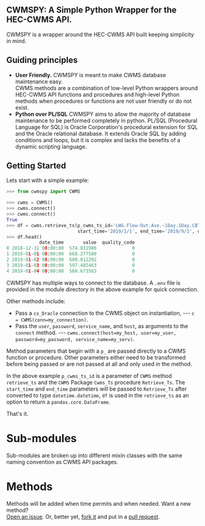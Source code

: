 ## CWMSPY:  A Simple Python Wrapper for the HEC-CWMS API.

CWMSPY is a wrapper around the HEC-CWMS API built keeping simplicity in mind.

## Guiding principles

- **User Friendly.**  CWMSPY is meant to make CWMS database maintenance easy.  
CWMS methods are a combination of low-level Python wrappers around HEC-CWMS API
functions and procedures and high-level Python methods when procedures or functions
are not user friendly or do not exist.
- **Python over PL/SQL**  CWMSPY aims to allow the majority of database
maintenance to be performed completely in python.  PL/SQL
(Procedural Language for SQL) is Oracle Corporation's procedural extension for
SQL and the Oracle relational database.  It extends Oracle SQL by adding
conditions and loops, but it is complex and lacks the benefits of a dynamic
scripting language.


## Getting Started

Lets start with a simple example:

```python
>>> from cwmspy import CWMS

>>> cwms = CWMS()
>>> cwms.connect()
>>> cwms.connect()
True
>>> df = cwms.retrieve_ts(p_cwms_ts_id='LWG.Flow-Out.Ave.~1Day.1Day.CBT-REV',
                          start_time='2019/1/1', end_time='2019/9/1', df=True)
>>> df.head()
            date_time       value  quality_code
0 2018-12-31 08:00:00  574.831986             0
1 2019-01-01 08:00:00  668.277580             0
2 2019-01-02 08:00:00  608.812202             0
3 2019-01-03 08:00:00  597.485463             0
4 2019-01-04 08:00:00  560.673563             0
```

CWMSPY has multiple ways to connect to the database.  A `.env`
file is provided in the module directory in the above example for quick connection.  

Other methods include:

-  Pass a `cx_Oracle` connection to the CWMS object on instantiation,
--- `c = CWMS(conn=my_connection)`.  
- Pass the `user`, `password`, `service_name`, and `host`, as arguments to the
`connect` method.
--- `cwms.connect(host=my_host, user=my_user, password=my_password, service_name=my_serv)`.

Method parameters that begin with a `p_` are passed directly to a CWMS function or
procedure.  Other parameters either need to be transformed before being passed
or are not passed at all and only used in the method.  

In the above example `p_cwms_ts_id` is a parameter of `CWMS` method `retrieve_ts`
and the `CWMS` Package `Cwms_Ts` procedure `Retrieve_Ts`.  The `start_time` and
`end_time` parameters will be passed to `Retrieve_Ts` after converted to type
`datetime.datetime`, `df` is used in the `retrieve_ts` as an option to return a
`pandas.core.DataFrame`.

That's it.

# Sub-modules

Sub-modules are broken up into different mixin classes with the same naming
convention as CWMS API packages.

# Methods

Methods will be added when time permits and when needed.  Want a new method?  
[Open an issue](https://github.com/jetilton/cwmspy/issues). Or, better yet,
[fork it](https://github.com/login?return_to=%2Fjetilton%2Fcwmspy) and put in a
[pull request](https://github.com/jetilton/cwmspy/pulls).
